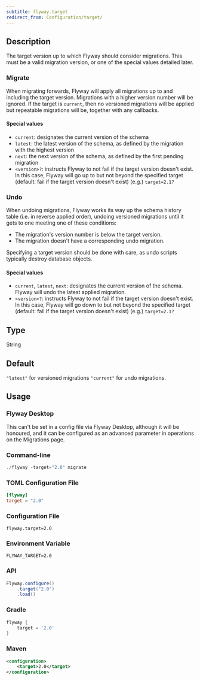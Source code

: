 ```yaml
---
subtitle: flyway.target
redirect_from: Configuration/target/
---
```


## Description

The target version up to which Flyway should consider migrations.
This must be a valid migration version, or one of the special values detailed later.

### Migrate

When migrating forwards, Flyway will apply all migrations up to and including the target version. Migrations with a
higher version number will be ignored. If the target is `current`, then no versioned migrations will be
applied but repeatable migrations will be, together with any callbacks.

#### Special values

- `current`: designates the current version of the schema
- `latest`: the latest version of the schema, as defined by the migration with the highest version
- `next`: the next version of the schema, as defined by the first pending migration
- `<version>?`: instructs Flyway to not fail if the target version doesn't exist. In this case, Flyway will go up to but not beyond the specified target (default: fail if the target version doesn't exist) (e.g.) `target=2.1?`

### Undo

When undoing migrations, Flyway works its way up the schema history table (i.e. in reverse applied order), undoing versioned migrations until it gets to one meeting one of these conditions:

- The migration's version number is below the target version.
- The migration doesn't have a corresponding undo migration.

Specifying a target version should be done with care, as undo scripts typically destroy database objects.

#### Special values

- `current`, `latest`, `next`: designates the current version of the schema. Flyway will undo the latest applied migration.
- `<version>?`: instructs Flyway to not fail if the target version doesn't exist. In this case, Flyway will go down to but not beyond the specified target (default: fail if the target version doesn't exist) (e.g.) `target=2.1?`

## Type

String

## Default

`"latest"` for versioned migrations
`"current"` for undo migrations.

## Usage

### Flyway Desktop

This can't be set in a config file via Flyway Desktop, although it will be honoured, and it can be configured as an advanced parameter in operations on the Migrations page.

### Command-line

```powershell
./flyway -target="2.0" migrate
```

### TOML Configuration File

```toml
[flyway]
target = "2.0"
```

### Configuration File

```properties
flyway.target=2.0
```

### Environment Variable

```properties
FLYWAY_TARGET=2.0
```

### API

```java
Flyway.configure()
    .target("2.0")
    .load()
```

### Gradle

```groovy
flyway {
    target = '2.0'
}
```

### Maven

```xml
<configuration>
    <target>2.0</target>
</configuration>
```
